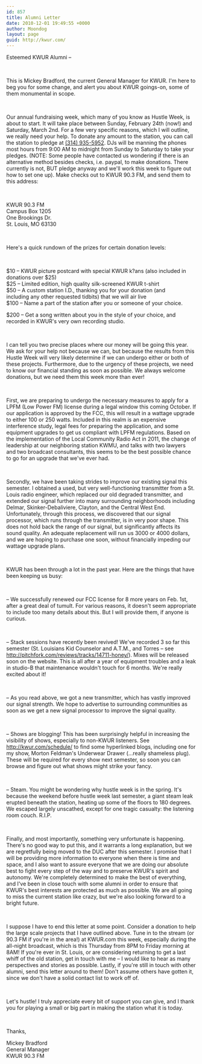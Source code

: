 ```yaml
---
id: 857
title: Alumni Letter
date: 2010-12-01 19:49:55 +0000
author: Moondog
layout: page
guid: http://kwur.com/
---
```

<div class="pf-content">
  <p>
    Esteemed KWUR Alumni &#8211;
  </p>
  
  <p>
    &nbsp;
  </p>
  
  <p>
    This is Mickey Bradford, the current General Manager for KWUR. I'm here to beg you for some change, and alert you about KWUR goings-on, some of them monumental in scope.
  </p>
  
  <p>
    &nbsp;
  </p>
  
  <p>
    Our annual fundraising week, which many of you know as Hustle Week, is about to start. It will take place between Sunday, February 24th (now!) and Saturday, March 2nd. For a few very specific reasons, which I will outline, we really need your help. To donate any amount to the station, you can call the station to pledge at <a href="tel:%28314%29%20935-5952" value="+13149355952">(314) 935-5952</a>. DJs will be manning the phones most hours from 9:00 AM to midnight from Sunday to Saturday to take your pledges. (NOTE: Some people have contacted us wondering if there is an alternative method besides checks, i.e. paypal, to make donations. There currently is not, BUT pledge anyway and we'll work this week to figure out how to set one up). Make checks out to KWUR 90.3 FM, and send them to this address:
  </p>
  
  <p>
    &nbsp;
  </p>
  
  <p>
    KWUR 90.3 FM<br /> Campus Box 1205<br /> One Brookings Dr.<br /> St. Louis, MO 63130
  </p>
  
  <p>
    &nbsp;
  </p>
  
  <p>
    Here's a quick rundown of the prizes for certain donation levels:
  </p>
  
  <p>
    &nbsp;
  </p>
  
  <p>
    $10 &#8211; KWUR picture postcard with special KWUR k?ans (also included in<br /> donations over $25)<br /> $25 &#8211; Limited edition, high quality silk-screened KWUR t-shirt<br /> $50 &#8211; A custom station I.D., thanking you for your donation (and<br /> including any other requested tidbits) that we will air live<br /> $100 &#8211; Name a part of the station after you or someone of your choice.
  </p>
  
  <p>
    $200 &#8211; Get a song written about you in the style of your choice, and recorded in KWUR's very own recording studio.
  </p>
  
  <p>
    &nbsp;
  </p>
  
  <p>
    I can tell you two precise places where our money will be going this year. We ask for your help not because we can, but because the results from this Hustle Week will very likely determine if we can undergo either or both of these projects. Furthermore, due to the urgency of these projects, we need to know our financial standing as soon as possible. We always welcome donations, but we need them this week more than ever!
  </p>
  
  <p>
    &nbsp;
  </p>
  
  <p>
    First, we are preparing to undergo the necessary measures to apply for a LPFM (Low Power FM) license during a legal window this coming October. If our application is approved by the FCC, this will result in a wattage upgrade to either 100 or 250 watts. Included in this realm is an expensive interference study, legal fees for preparing the application, and some equipment upgrades to get us compliant with LPFM regulations. Based on the implementation of the Local Community Radio Act in 2011, the change of leadership at our neighboring station KWMU, and talks with two lawyers and two broadcast consultants, this seems to be the best possible chance to go for an upgrade that we've ever had.
  </p>
  
  <p>
    &nbsp;
  </p>
  
  <p>
    Secondly, we have been taking strides to improve our existing signal this semester. I obtained a used, but very well-functioning transmitter from a St. Louis radio engineer, which replaced our old degraded transmitter, and extended our signal further into many surrounding neighborhoods including Delmar, Skinker-Debaliviere, Clayton, and the Central West End. Unfortunately, through this process, we discovered that our signal processor, which runs through the transmitter, is in very poor shape. This does not hold back the range of our signal, but significantly affects its sound quality. An adequate replacement will run us 3000 or 4000 dollars, and we are hoping to purchase one soon, without financially impeding our wattage upgrade plans.
  </p>
  
  <p>
    &nbsp;
  </p>
  
  <p>
    KWUR has been through a lot in the past year. Here are the things that have been keeping us busy:
  </p>
  
  <p>
    &nbsp;
  </p>
  
  <p>
    &#8211; We successfully renewed our FCC license for 8 more years on Feb. 1st, after a great deal of tumult. For various reasons, it doesn't seem appropriate to include too many details about this. But I will provide them, if anyone is curious.
  </p>
  
  <p>
    &nbsp;
  </p>
  
  <p>
    &#8211; Stack sessions have recently been revived! We've recorded 3 so far this semester (St. Louisians Kid Counselor and A.T.M., and Torres &#8211; see <a href="http://pitchfork.com/reviews/tracks/14711-honey/" target="_blank">http://pitchfork.com/reviews/<wbr />tracks/14711-honey/</a>). Mixes will be released soon on the website. This is all after a year of equipment troubles and a leak in studio-B that maintenance wouldn't touch for 6 months. We're really excited about it!
  </p>
  
  <p>
    &nbsp;
  </p>
  
  <p>
    &#8211; As you read above, we got a new transmitter, which has vastly improved our signal strength. We hope to advertise to surrounding communities as soon as we get a new signal processor to improve the signal quality.
  </p>
  
  <p>
    &nbsp;
  </p>
  
  <p>
    &#8211; Shows are blogging! This has been surprisingly helpful in increasing the visibility of shows, especially to non-KWUR listeners. See<a href="http://kwur.com/schedule/" target="_blank"> http://kwur.com/schedule/</a> to find some hyperlinked blogs, including one for my show, Morton Feldman's Underwear Drawer (&#8230;really shameless plug). These will be required for every show next semester, so soon you can browse and figure out what shows might strike your fancy.
  </p>
  
  <p>
    &nbsp;
  </p>
  
  <p>
    &#8211; Steam. You might be wondering why hustle week is in the spring. It's because the weekend before hustle week last semester, a giant steam leak erupted beneath the station, heating up some of the floors to 180 degrees. We escaped largely unscathed, except for one tragic casualty: the listening room couch. R.I.P.
  </p>
  
  <p>
    &nbsp;
  </p>
  
  <p>
    Finally, and most importantly, something very unfortunate is happening. There's no good way to put this, and it warrants a long explanation, but we are regretfully being moved to the DUC after this semester. I promise that I will be providing more information to everyone when there is time and space, and I also want to assure everyone that we are doing our absolute best to fight every step of the way and to preserve KWUR's spirit and autonomy. We're completely determined to make the best of everything, and I've been in close touch with some alumni in order to ensure that KWUR's best interests are protected as much as possible. We are all going to miss the current station like crazy, but we're also looking forward to a bright future.
  </p>
  
  <p>
    &nbsp;
  </p>
  
  <p>
    I suppose I have to end this letter at some point. Consider a donation to help the large scale projects that I have outlined above. Tune in to the stream (or 90.3 FM if you're in the area!) at KWUR.com this week, especially during the all-night broadcast, which is this Thursday from 8PM to Friday morning at 8AM! If you're ever in St. Louis, or are considering returning to get a last whiff of the old station, get in touch with me &#8211; I would like to hear as many perspectives and stories as possible. Lastly, if you're still in touch with other alumni, send this letter around to them! Don't assume others have gotten it, since we don't have a solid contact list to work off of.
  </p>
  
  <p>
    &nbsp;
  </p>
  
  <p>
    Let's hustle! I truly appreciate every bit of support you can give, and I thank you for playing a small or big part in making the station what it is today.
  </p>
  
  <p>
    &nbsp;
  </p>
  
  <p>
    Thanks,
  </p>
  
  <p>
    Mickey Bradford<br /> General Manager<br /> KWUR 90.3 FM
  </p>
</div>
